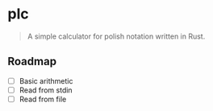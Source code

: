 # plc

> A simple calculator for polish notation written in Rust.

## Roadmap

- [ ] Basic arithmetic
- [ ] Read from stdin
- [ ] Read from file
